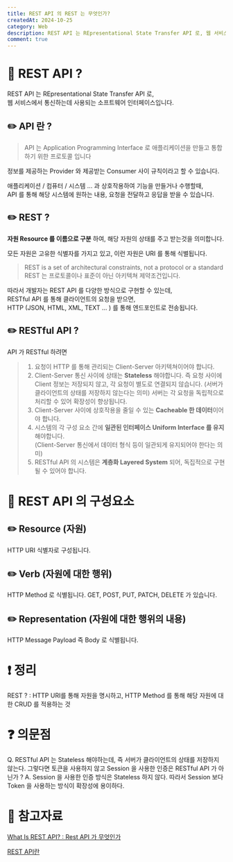 ```yaml
---
title: REST API 의 REST 는 무엇인가?
createdAt: 2024-10-25
category: Web
description: REST API 는 REpresentational State Transfer API 로, 웹 서비스에서 통신하는데 사용되는 소프트웨어 인터페이스입니다.
comment: true
---
```


# 📖 REST API ?

REST API 는 REpresentational State Transfer API 로, <br/>
웹 서비스에서 통신하는데 사용되는 소프트웨어 인터페이스입니다.

## ✏️ API 란 ?

> API 는 Application Programming Interface 로 애플리케이션을 만들고 통합하기 위한 프로토콜 입니다

정보를 제공하는 Provider 와 제공받는 Consumer 사이 규칙이라고 할 수 있습니다.

애플리케이션 / 컴퓨터 / 시스템 ... 과 상호작용하여 기능을 만들거나 수행할때,<br/>
API 를 통해 해당 시스템에 원하는 내용, 요청을 전달하고 응답을 받을 수 있습니다.

## ✏️ REST ?

**자원 Resource 를 이름으로 구분** 하여, 해당 자원의 상태를 주고 받는것을 의미합니다.

모든 자원은 고유한 식별자를 가지고 있고, 이런 자원은 URI 를 통해 식별됩니다.

> REST is a set of architectural constraints, not a protocol or a standard <br/>
> REST 는 프로토콜이나 표준이 아닌 아키텍쳐 제약조건입니다.

따라서 개발자는 REST API 를 다양한 방식으로 구현할 수 있는데,<br/>
RESTful API 를 통해 클라이언트의 요청을 받으면,<br/>
HTTP (JSON, HTML, XML, TEXT ... ) 를 통해 엔드포인트로 전송됩니다.

## ✏️ RESTful API ?

API 가 RESTful 하려면 <br/>

> 1. 요청이 HTTP 를 통해 관리되는 Client-Server 아키텍쳐이어야 합니다. <br/>
> 2. Client-Server 통신 사이에 상태는 **Stateless** 해야합니다. 즉 요청 사이에 Client 정보는 저장되지 않고, 각 요청이 별도로 연결되지 않습니다. (서버가 클라이언트의 상태를 저장하지 않는다는 의미)
>    서버는 각 요청을 독립적으로 처리할 수 있어 확장성이 향상됩니다.<br/>
> 3. Client-Server 사이에 상호작용을 줄일 수 있는 **Cacheable 한 데이터**이어야 합니다. <br/>
> 4. 시스템의 각 구성 요소 간에 **일관된 인터페이스 Uniform Interface 를 유지**해야합니다.<br/>
>    (Client-Server 통신에서 데이터 형식 등이 일관되게 유지되어야 한다는 의미)
> 5. RESTful API 의 시스템은 **계층화 Layered System** 되어, 독집적으로 구현될 수 있어야 합니다.

# 📖 REST API 의 구성요소

## ✏️ Resource (자원)

HTTP URI 식별자로 구성됩니다.

## ✏️ Verb (자원에 대한 행위)

HTTP Method 로 식별됩니다.
GET, POST, PUT, PATCH, DELETE 가 있습니다.

## ✏️ Representation (자원에 대한 행위의 내용)

HTTP Message Payload 즉 Body 로 식별됩니다.

# ❗️ 정리

REST ? : HTTP URI를 통해 자원을 명시하고, HTTP Method 를 통해 해당 자원에 대한 CRUD 를 적용하는 것

# ❓ 의문점

Q. RESTful API 는 Stateless 해야하는데, 즉 서버가 클라이언트의 상태를 저장하지 않는다. 그렇다면 토큰을 사용하지 않고 Session 을 사용한 인증은 RESTful API 가 아닌가 ?
A. Session 을 사용한 인증 방식은 Stateless 하지 않다. 따라서 Session 보다 Token 을 사용하는 방식이 확장성에 용이하다.

# 🔗 참고자료

[What Is REST API? : Rest API 가 무엇인가](https://www.redhat.com/en/topics/api/what-is-a-rest-api)

[REST API란](https://khj93.tistory.com/entry/%EB%84%A4%ED%8A%B8%EC%9B%8C%ED%81%AC-REST-API%EB%9E%80-REST-RESTful%EC%9D%B4%EB%9E%80)
